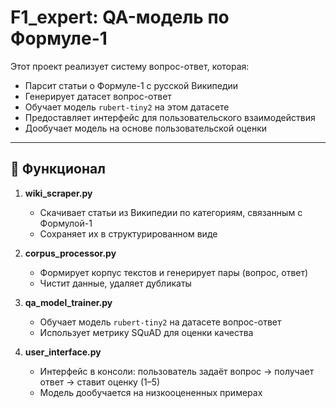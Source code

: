 # F1_expert: QA-модель по Формуле-1

Этот проект реализует систему вопрос-ответ, которая:
- Парсит статьи о Формуле-1 с русской Википедии
- Генерирует датасет вопрос-ответ
- Обучает модель `rubert-tiny2` на этом датасете
- Предоставляет интерфейс для пользовательского взаимодействия
- Дообучает модель на основе пользовательской оценки

---

## 🧩 Функционал

1. **wiki_scraper.py**  
   - Скачивает статьи из Википедии по категориям, связанным с Формулой-1
   - Сохраняет их в структурированном виде

2. **corpus_processor.py**  
   - Формирует корпус текстов и генерирует пары (вопрос, ответ)  
   - Чистит данные, удаляет дубликаты

3. **qa_model_trainer.py**  
   - Обучает модель `rubert-tiny2` на датасете вопрос-ответ
   - Использует метрику SQuAD для оценки качества

4. **user_interface.py**  
   - Интерфейс в консоли: пользователь задаёт вопрос → получает ответ → ставит оценку (1–5)  
   - Модель дообучается на низкооцененных примерах
